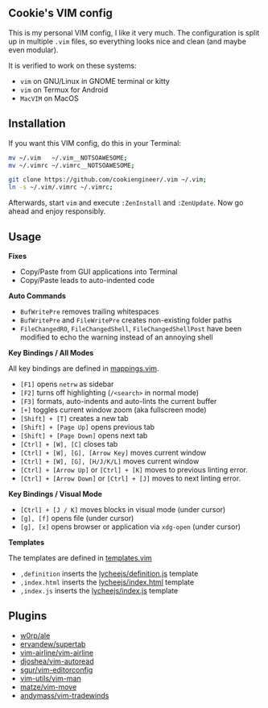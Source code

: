 
## Cookie's VIM config

This is my personal VIM config, I like it very much.
The configuration is split up in multiple `.vim` files,
so everything looks nice and clean (and maybe even
modular).

It is verified to work on these systems:

- `vim` on GNU/Linux in GNOME terminal or kitty
- `vim` on Termux for Android
- `MacVIM` on MacOS


## Installation

If you want this VIM config, do this in your Terminal:

```bash
mv ~/.vim   ~/.vim__NOTSOAWESOME;
mv ~/.vimrc ~/.vimrc__NOTSOAWESOME;

git clone https://github.com/cookiengineer/.vim ~/.vim;
ln -s ~/.vim/.vimrc ~/.vimrc;
```

Afterwards, start `vim` and execute `:ZenInstall` and `:ZenUpdate`.
Now go ahead and enjoy responsibly.


## Usage

**Fixes**

- Copy/Paste from GUI applications into Terminal
- Copy/Paste leads to auto-indented code

**Auto Commands**

- `BufWritePre` removes trailing whitespaces
- `BufWritePre` and `FileWritePre` creates non-existing folder paths
- `FileChangedRO`, `FileChangedShell`, `FileChangedShellPost` have been modified to echo the warning instead of an annoying shell


**Key Bindings / All Modes**

All key bindings are defined in [mappings.vim](./mappings.vim).

- `[F1]` opens `netrw` as sidebar
- `[F2]` turns off highlighting (`/<search>` in normal mode)
- `[F3]` formats, auto-indents and auto-lints the current buffer
- `[+]` toggles current window zoom (aka fullscreen mode)
- `[Shift] + [T]` creates a new tab
- `[Shift] + [Page Up]` opens previous tab
- `[Shift] + [Page Down]` opens next tab
- `[Ctrl] + [W], [C]` closes tab
- `[Ctrl] + [W], [G], [Arrow Key]` moves current window
- `[Ctrl] + [W], [G], [H/J/K/L]` moves current window
- `[Ctrl] + [Arrow Up]` or `[Ctrl] + [K]` moves to previous linting error.
- `[Ctrl] + [Arrow Down]` or `[Ctrl] + [J]` moves to next linting error.


**Key Bindings / Visual Mode**

- `[Ctrl] + [J / K]` moves blocks in visual mode (under cursor)
- `[g], [f]` opens file (under cursor)
- `[g], [x]` opens browser or application via `xdg-open` (under cursor)

**Templates**

The templates are defined in [templates.vim](./templates.vim)

- `,definition` inserts the [lycheejs/definition.js](./templates/lycheejs/definition.js) template
- `,index.html` inserts the [lycheejs/index.html](./templates/lycheejs/index.html) template
- `,index.js` inserts the [lycheejs/index.js](./templates/lycheejs/index.js) template


## Plugins


- [w0rp/ale](https://github.com/w0rp/ale)
- [ervandew/supertab](https://github.com/ervandew/supertab)
- [vim-airline/vim-airline](https://github.com/vim-airline/vim-airline)
- [djoshea/vim-autoread](https://github.com/djoshea/vim-autoread)
- [sgur/vim-editorconfig](https://github.com/sgur/vim-editorconfig)
- [vim-utils/vim-man](https://github.com/vim-utils/vim-man)
- [matze/vim-move](https://github.com/matze/vim-move)
- [andymass/vim-tradewinds](https://github.com/andymass/vim-tradewinds)


